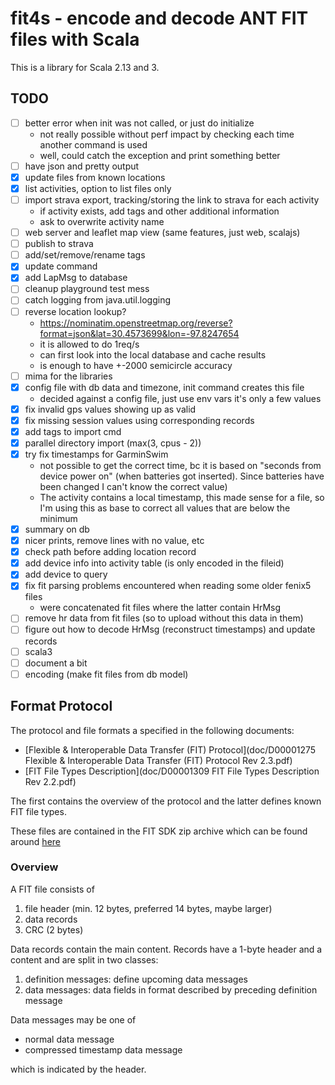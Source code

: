 # fit4s - encode and decode ANT FIT files with Scala

This is a library for Scala 2.13 and 3.

## TODO

- [ ] better error when init was not called, or just do initialize
  - not really possible without perf impact by checking each time
    another command is used
  - well, could catch the exception and print something better
- [ ] have json and pretty output
- [x] update files from known locations
- [x] list activities, option to list files only 
- [ ] import strava export, tracking/storing the link to strava for each activity
  - if activity exists, add tags and other additional information
  - ask to overwrite activity name
- [ ] web server and leaflet map view (same features, just web, scalajs)
- [ ] publish to strava 
- [ ] add/set/remove/rename tags
- [x] update command
- [x] add LapMsg to database
- [ ] cleanup playground test mess
- [ ] catch logging from java.util.logging
- [ ] reverse location lookup?
  - https://nominatim.openstreetmap.org/reverse?format=json&lat=30.4573699&lon=-97.8247654
  - it is allowed to do 1req/s
  - can first look into the local database and cache results
  - is enough to have +-2000 semicircle accuracy
- [ ] mima for the libraries
- [x] config file with db data and timezone, init command creates this file
  - decided against a config file, just use env vars it's only a few values
- [x] fix invalid gps values showing up as valid
- [x] fix missing session values using corresponding records
- [x] add tags to import cmd
- [x] parallel directory import (max(3, cpus - 2))
- [x] try fix timestamps for GarminSwim
  - not possible to get the correct time, bc it is based on "seconds
    from device power on" (when batteries got inserted). Since
    batteries have been changed I can't know the correct value)
  - The activity contains a local timestamp, this made sense for a
    file, so I'm using this as base to correct all values that are
    below the minimum
- [x] summary on db
- [x] nicer prints, remove lines with no value, etc
- [x] check path before adding location record
- [x] add device info into activity table (is only encoded in the fileid)
- [x] add device to query
- [x] fix fit parsing problems encountered when reading some older fenix5 files
  - were concatenated fit files where the latter contain HrMsg
- [ ] remove hr data from fit files (so to upload without this data in them)
- [ ] figure out how to decode HrMsg (reconstruct timestamps) and update records
- [ ] scala3
- [ ] document a bit
- [ ] encoding (make fit files from db model)

## Format Protocol

The protocol and file formats a specified in the following documents:

- [Flexible & Interoperable Data Transfer (FIT) Protocol](doc/D00001275 Flexible & Interoperable Data Transfer (FIT) Protocol Rev 2.3.pdf)
- [FIT File Types Description](doc/D00001309 FIT File Types Description Rev 2.2.pdf)

The first contains the overview of the protocol and the latter defines
known FIT file types.

These files are contained in the FIT SDK zip archive which can be found 
around [here](https://developer.garmin.com/fit/protocol/)

### Overview

A FIT file consists of

1. file header (min. 12 bytes, preferred 14 bytes, maybe larger)
2. data records
3. CRC (2 bytes)

Data records contain the main content. Records have a 1-byte header
and a content and are split in two classes:

1. definition messages: define upcoming data messages
2. data messages: data fields in format described by preceding
   definition message

Data messages may be one of

- normal data message
- compressed timestamp data message

which is indicated by the header.
